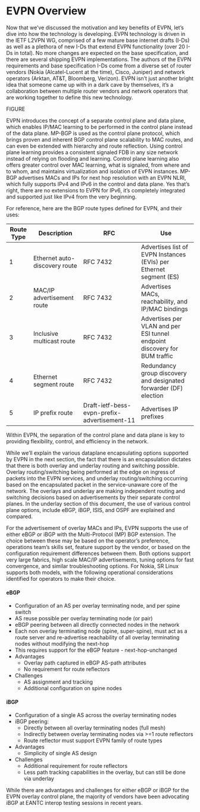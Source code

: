 # EVPN Overview

Now that we’ve discussed the motivation and key benefits of EVPN, let’s dive into how the technology is developing.
EVPN technology is driven in the IETF L2VPN WG, comprised of a few mature base internet drafts (I-Ds) as well as a plethora of new I-Ds that extend EVPN functionality (over 20 I-Ds in total).
No more changes are expected on the base specification, and there are several shipping EVPN implementations.
The authors of the EVPN requirements and base specification I-Ds come from a diverse set of router vendors (Nokia (Alcatel-Lucent at the time), Cisco, Juniper) and network operators (Arktan, AT&T, Bloomberg, Verizon).
EVPN isn’t just another bright idea that someone came up with in a dark cave by themselves, it’s a collaboration between multiple router vendors and network operators that are working together to define this new technology.

FIGURE

EVPN introduces the concept of a separate control plane and data plane, which enables IP/MAC learning to be performed in the control plane instead of the data plane.
MP-BGP is used as the control plane protocol, which brings proven and inherent BGP control plane scalability to MAC routes, and can even be extended with hierarchy and route reflection.
Using control plane learning provides a consistent signaled FDB in any size network instead of relying on flooding and learning. Control plane learning also offers greater control over MAC learning, what is signaled, from where and to whom, and maintains virtualization and isolation of EVPN instances.
MP-BGP advertises MACs and IPs for next hop resolution with an EVPN NLRI, which fully supports IPv4 and IPv6 in the control and data plane.
Yes that’s right, there are no extensions to EVPN for IPv6, it’s completely integrated and supported just like IPv4 from the very beginning.

For reference, here are the BGP route types defined for EVPN, and their uses:

| Route Type | Description | RFC | Use |
| --- | --- | --- | --- |
| 1 | Ethernet auto-discovery route	| RFC 7432 | Advertises list of EVPN Instances (EVIs) per Ethernet segment (ES) |
| 2 | MAC/IP advertisement route | RFC 7432 | Advertises MACs, reachability, and IP/MAC bindings |
| 3 | Inclusive multicast route | RFC 7432 | Advertises per VLAN and per ESI tunnel endpoint discovery for BUM traffic |
| 4 | Ethernet segment route | RFC 7432 | Redundancy group discovery and designated forwarder (DF) election |
| 5 | IP prefix route | Draft-ietf-bess-evpn-prefix-advertisement-11 | Advertises IP prefixes

Within EVPN, the separation of the control plane and data plane is key to providing flexibility, control, and efficiency in the network.

While we’ll explain the various dataplane encapsulating options supported by EVPN in the next section, the fact that there is an encapsulation dictates that there is both overlay and underlay routing and switching possible.
Overlay routing/switching being performed at the edge on ingress of packets into the EVPN services, and underlay routing/switching occurring based on the encapsulated packet in the service-unaware core of the network.
The overlays and underlay are making independent routing and switching decisions based on advertisements by their separate control planes.
In the underlay section of this document, the use of various control plane options, include eBGP, iBGP, ISIS, and OSPF are explained and compared.

For the advertisement of overlay MACs and IPs, EVPN supports the use of either eBGP or iBGP with the Multi-Protocol (MP) BGP extension.
The choice between these may be based on the operator’s preference, operations team’s skills set, feature support by the vendor, or based on the configuration requirement differences between them.
Both options support very large fabrics, high scale MAC/IP advertisements, tuning options for fast convergence, and similar troubleshooting options.
For Nokia, SR Linux supports both models, with the following operational considerations identified for operators to make their choice.

#### eBGP

* Configuration of an AS per overlay terminating node, and per spine switch
* AS reuse possible per overlay terminating node (or pair) 
* eBGP peering between all directly connected nodes in the network 
* Each non overlay terminating node (spine, super-spine), must act as a route server and re-advertise reachability of all overlay terminating nodes without modifying the next-hop
* This requires support for the eBGP feature - next-hop-unchanged
* Advantages
	* Overlay path captured in eBGP AS-path attributes
	* No requirement for route reflectors  
* Challenges
	* AS assignment and tracking
	* Additional configuration on spine nodes


#### iBGP

* Configuration of a single AS across the overlay terminating nodes
* iBGP peering:
	* Directly between all overlay terminating nodes (full mesh)
	* Indirectly between overlay terminating nodes via >=1 route reflectors
	* Route reflector must support EVPN family of route types
* Advantages
	* Simplicity of single AS design
* Challenges
	* Additional requirement for route reflectors 
	* Less path tracking capabilities in the overlay, but can still be done via underlay

While there are advantages and challenges for either eBGP or iBGP for the EVPN overlay control plane, the majority of vendors have been advocating iBGP at EANTC interop testing sessions in recent years.